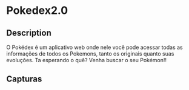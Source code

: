 # Pokedex2.0

## Description
O Pokédex é um aplicativo web onde nele você pode acessar todas as informações de todos os Pokemons, tanto os originais quanto suas evoluções.
Ta esperando o quê? Venha buscar o seu Pokémon!! 

## Capturas

<p aling="center>
    <img src="assets/To_Readme/PokedexImage1.jpeg">
</p>

<p aling="center>
    <img src="assets/To_Readme/PokedexImage2.jpeg">
</p>

<p aling="center>
    <img src="assets/To_Readme/PokedexImage3.jpeg">
</p>
